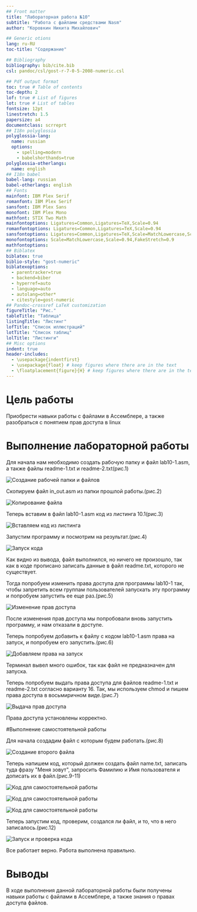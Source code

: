 ```yaml
---
## Front matter
title: "Лабораторная работа №10"
subtitle: "Работа с файлами средствами Nasm"
author: "Коровкин Никита Михайлович"

## Generic otions
lang: ru-RU
toc-title: "Содержание"

## Bibliography
bibliography: bib/cite.bib
csl: pandoc/csl/gost-r-7-0-5-2008-numeric.csl

## Pdf output format
toc: true # Table of contents
toc-depth: 2
lof: true # List of figures
lot: true # List of tables
fontsize: 12pt
linestretch: 1.5
papersize: a4
documentclass: scrreprt
## I18n polyglossia
polyglossia-lang:
  name: russian
  options:
	- spelling=modern
	- babelshorthands=true
polyglossia-otherlangs:
  name: english
## I18n babel
babel-lang: russian
babel-otherlangs: english
## Fonts
mainfont: IBM Plex Serif
romanfont: IBM Plex Serif
sansfont: IBM Plex Sans
monofont: IBM Plex Mono
mathfont: STIX Two Math
mainfontoptions: Ligatures=Common,Ligatures=TeX,Scale=0.94
romanfontoptions: Ligatures=Common,Ligatures=TeX,Scale=0.94
sansfontoptions: Ligatures=Common,Ligatures=TeX,Scale=MatchLowercase,Scale=0.94
monofontoptions: Scale=MatchLowercase,Scale=0.94,FakeStretch=0.9
mathfontoptions:
## Biblatex
biblatex: true
biblio-style: "gost-numeric"
biblatexoptions:
  - parentracker=true
  - backend=biber
  - hyperref=auto
  - language=auto
  - autolang=other*
  - citestyle=gost-numeric
## Pandoc-crossref LaTeX customization
figureTitle: "Рис."
tableTitle: "Таблица"
listingTitle: "Листинг"
lofTitle: "Список иллюстраций"
lotTitle: "Список таблиц"
lolTitle: "Листинги"
## Misc options
indent: true
header-includes:
  - \usepackage{indentfirst}
  - \usepackage{float} # keep figures where there are in the text
  - \floatplacement{figure}{H} # keep figures where there are in the text
---
```


# Цель работы

Приобрести навыки работы с файлами в Ассемблере, а также разобраться с понятием прав доступа в linux


# Выполнение лабораторной работы

Для начала нам необходимо создать рабочую папку и файл lab10-1.asm, а также файлы readme-1.txt и readme-2.txt(рис.1)

![Создание рабочей папки и файлов](image/1.png)

Скопируем файл in_out.asm из папки прошлой работы.(рис.2)

![Копирование файла](image/2.png)

Теперь вставим в файл lab10-1.asm код из листинга 10.1(рис.3)

![Вставляем код из листинга](image/3.png)

Запустим программу и посмотрим на результат.(рис.4)

![Запуск кода](image/4.png)

Как видно из вывода, файл выполнился, но ничего не произошло, так как в коде прописано записать данные в файл readme.txt, которого не существует.

Тогда попробуем изменить права доступа для программы lab10-1 так, чтобы запретить всем группам пользователей запускать эту программу и попробуем запустить ее еще раз.(рис.5)

![Изменение прав доступа](image/5.png)

После изменения прав доступа мы попробовали вновь запустить программу, и нам отказали в доступе.

Теперь попробуем добавить к файлу с кодом lab10-1.asm права на запуск, и попробуем его запустить.(рис.6)

![Добавляем права на запуск](image/6.png)

Терминал вывел много ошибок, так как файл не предназначен для запуска. 

Теперь попробуем выдать права доступа для файлов readme-1.txt и readme-2.txt согласно варианту 16. Так, мы используем chmod и пишем права доступа в восьмиричном виде.(рис.7)

![Выдача прав доступа](image/7.png)

Права доступа установлены корректно.

#Выполнение самостоятельной работы

Для начала создадим файл с которым будем работать.(рис.8)

![Создание второго файла](image/8.png)

Теперь напишем код, который должен создать файл name.txt, записать туда фразу "Меня зовут", запросить Фамилию и Имя пользователя и дописать их в файл.(рис.9-11)

![Код для самостоятельной работы](image/9.png)

![Код для самостоятельной работы](image/10.png)

![Код для самостоятельной работы](image/11.png)

Теперь запустим код, проверим, создался ли файл, и то, что в него записалось.(рис.12)

![Запуск и проверка кода](image/12.png)

Все работает верно. Работа выполнена правильно.


# Выводы

В ходе выполнения данной лабораторной работы были получены навыки работы с файлами в Ассемблере, а также знания о правах доступа файлов.
